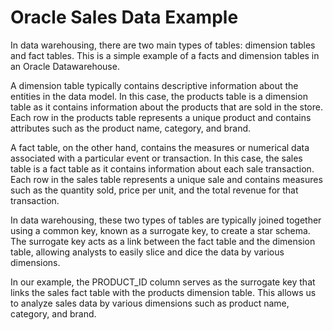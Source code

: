 # Oracle Sales Data Example

In data warehousing, there are two main types of tables: dimension tables and fact tables. This is a simple example of a facts and dimension tables in an Oracle Datawarehouse. 

A dimension table typically contains descriptive information about the entities in the data model. In this case, the products table is a dimension table as it contains information about the products that are sold in the store. Each row in the products table represents a unique product and contains attributes such as the product name, category, and brand.

A fact table, on the other hand, contains the measures or numerical data associated with a particular event or transaction. In this case, the sales table is a fact table as it contains information about each sale transaction. Each row in the sales table represents a unique sale and contains measures such as the quantity sold, price per unit, and the total revenue for that transaction.

In data warehousing, these two types of tables are typically joined together using a common key, known as a surrogate key, to create a star schema. The surrogate key acts as a link between the fact table and the dimension table, allowing analysts to easily slice and dice the data by various dimensions.

In our example, the PRODUCT_ID column serves as the surrogate key that links the sales fact table with the products dimension table. This allows us to analyze sales data by various dimensions such as product name, category, and brand.
